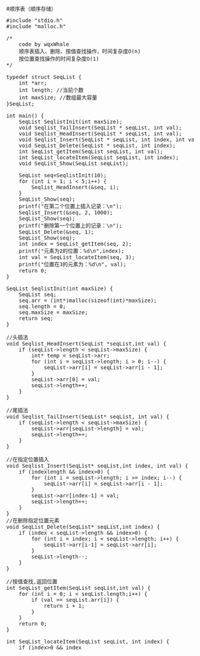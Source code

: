 ﻿#顺序表（顺序存储）

<pre>
#include "stdio.h"
#include "malloc.h"

/*
	code by wqxWhale
	顺序表插入、删除、按值查找操作，时间复杂度O(n)
	按位置查找操作的时间复杂度O(1)
*/

typedef struct SeqList {
	int *arr;
	int length; //当前个数
	int maxSize; //数组最大容量
}SeqList;

int main() {
	SeqList SeqlistInit(int maxSize);
	void Seqlist_TailInsert(SeqList * seqList, int val);
	void Seqlist_HeadInsert(SeqList * seqList, int val);
	void Seqlist_Insert(SeqList * seqList, int index, int val);
	void SeqList_Delete(SeqList * seqList, int index);
	int SeqList_getItem(SeqList seqList, int val);
	int SeqList_locateItem(SeqList seqList, int index);
	void SeqList_Show(SeqList seqList);

	SeqList seq=SeqlistInit(10);
	for (int i = 1; i < 5;i++) {
		Seqlist_HeadInsert(&seq, i);
	}
	SeqList_Show(seq);
	printf("在第二个位置上插入记录：\n");
	Seqlist_Insert(&seq, 2, 1000);
	SeqList_Show(seq);
	printf("删除第一个位置上的记录：\n");
	SeqList_Delete(&seq, 1);
	SeqList_Show(seq);
	int index = SeqList_getItem(seq, 2);
	printf("元素为2的位置：%d\n",index);
	int val = SeqList_locateItem(seq, 3);
	printf("位置在3的元素为：%d\n", val);
	return 0;
}

SeqList SeqlistInit(int maxSize) {
	SeqList seq;
	seq.arr = (int*)malloc(sizeof(int)*maxSize);
	seq.length = 0;
	seq.maxSize = maxSize;
	return seq;
}

//头插法
void Seqlist_HeadInsert(SeqList *seqList,int val) {
	if (seqList->length < seqList->maxSize) {
		int* temp = seqList->arr;
		for (int i = seqList->length; i > 0; i--) {
			seqList->arr[i] = seqList->arr[i - 1];
		}
		seqList->arr[0] = val;
		seqList->length++;
	}
}

//尾插法
void Seqlist_TailInsert(SeqList* seqList, int val) {
	if (seqList->length < seqList->maxSize) {
		seqList->arr[seqList->length] = val;
		seqList->length++;
	}
}

//在指定位置插入
void Seqlist_Insert(SeqList* seqList,int index, int val) {
	if (index<seqList->length && index>0) {
		for (int i = seqList->length; i >= index; i--) {
			seqList->arr[i] = seqList->arr[i - 1];
		}
		seqList->arr[index-1] = val;
		seqList->length++;
	}
}
//在删除指定位置元素
void SeqList_Delete(SeqList* seqList,int index) {
	if (index < seqList->length && index>0) {
		for (int i = index; i < seqList->length; i++) {
			seqList->arr[i-1] = seqList->arr[i];
		}
		seqList->length--;
	}
}

//按值查找,返回位置
int SeqList_getItem(SeqList seqList,int val) {
	for (int i = 0; i < seqList.length;i++) {
		if (val == seqList.arr[i]) {
			return i + 1;
		}
	}
	return 0;
}

int SeqList_locateItem(SeqList seqList, int index) {
	if (index>0 && index<seqList.length) {
		return seqList.arr[index-1];
	}
	else {
		return NULL;
	}
}

//显示顺序表
void SeqList_Show(SeqList seqList) {
	for (int i = 0; i < seqList.length;i++) {
		printf("记录显示：%d\n", seqList.arr[i]);
	}
}
</pre>